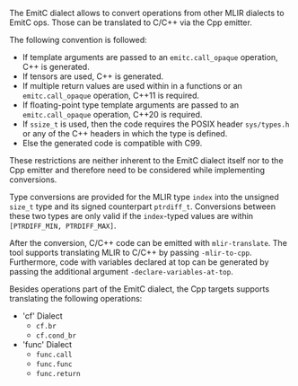 The EmitC dialect allows to convert operations from other MLIR dialects to EmitC
ops. Those can be translated to C/C++ via the Cpp emitter.

The following convention is followed:

*   If template arguments are passed to an `emitc.call_opaque` operation, C++ is
    generated.
*   If tensors are used, C++ is generated.
*   If multiple return values are used within in a functions or an
    `emitc.call_opaque` operation, C++11 is required.
*   If floating-point type template arguments are passed to an `emitc.call_opaque`
    operation, C++20 is required.
*   If `ssize_t` is used, then the code requires the POSIX header `sys/types.h`
    or any of the C++ headers in which the type is defined.
*   Else the generated code is compatible with C99.

These restrictions are neither inherent to the EmitC dialect itself nor to the
Cpp emitter and therefore need to be considered while implementing conversions.

Type conversions are provided for the MLIR type `index` into the unsigned `size_t`
type and its signed counterpart `ptrdiff_t`. Conversions between these two types
are only valid if the `index`-typed values are within 
`[PTRDIFF_MIN, PTRDIFF_MAX]`.

After the conversion, C/C++ code can be emitted with `mlir-translate`. The tool
supports translating MLIR to C/C++ by passing `-mlir-to-cpp`. Furthermore, code
with variables declared at top can be generated by passing the additional
argument `-declare-variables-at-top`.

Besides operations part of the EmitC dialect, the Cpp targets supports
translating the following operations:

*   'cf' Dialect
    *   `cf.br`
    *   `cf.cond_br`
*   'func' Dialect
    *   `func.call`
    *   `func.func`
    *   `func.return`

